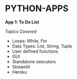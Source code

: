 # PYTHON-APPS

**App 1: To Do List** <br>

*Topics Covered*
   * Loops: While, For
   * Data Types: List, String, Tuple
   * User defined functions
   * GUI 
   * Standalone executors
   * Streamlit
   * Heroku
   

